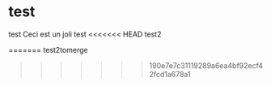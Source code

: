 # test
test
Ceci est un joli test
<<<<<<< HEAD
test2

=======
test2tomerge
>>>>>>> 190e7e7c31119289a6ea4bf92ecf42fcd1a678a1
